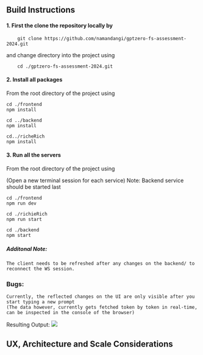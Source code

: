 ## Build Instructions

#### 1. First the clone the repository locally by

```
    git clone https://github.com/namandangi/gptzero-fs-assessment-2024.git
```

and change directory into the project using

```
    cd ./gptzero-fs-assessment-2024.git
```

#### 2. Install all packages

From the root directory of the project using

```
cd ./frontend
npm install 

cd ../backend
npm install

cd../richeRich
npm install
```

#### 3. Run all the servers

From the root directory of the project using


(Open a new terminal session for each service)
Note: Backend service should be started last
```
cd ./frontend
npm run dev

```
   
```
cd ./richieRich
npm run start
```

```
cd ./backend
npm start
```

##### Additonal Note:

    The client needs to be refreshed after any changes on the backend/ to reconnect the WS session.

### Bugs:

    Currently, the reflected changes on the UI are only visible after you start typing a new prompt
    (The data however, currently gets fetched token by token in real-time, can be inspected in the console of the browser)

Resulting Output: 
![](https://github.com/namandangi/gptzero-fs-assessment-2024/blob/master/static/bug.png)



## UX, Architecture and Scale Considerations
